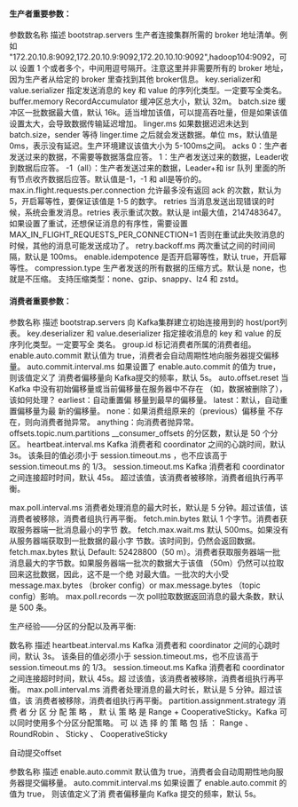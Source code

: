 
####  生产者重要参数：

参数数名称  描述
bootstrap.servers  生产者连接集群所需的 broker 地址清单。例如 "172.20.10.8:9092,172.20.10.9:9092,172.20.10.10:9092",hadoop104:9092，可以 设置 1 个或者多个，中间用逗号隔开。注意这里并非需要所有的 broker 地址，因为生产者从给定的 broker 里查找到其他 broker信息。
key.serializer和 value.serializer  指定发送消息的 key 和 value 的序列化类型。一定要写全类名。
buffer.memory  RecordAccumulator 缓冲区总大小，默认 32m。
batch.size  缓冲区一批数据最大值，默认 16k。适当增加该值，可以提高吞吐量，但是如果该值设置太大，会导致数据传输延迟增加。
linger.ms  如果数据迟迟未达到 batch.size，sender 等待 linger.time 之后就会发送数据。单位 ms，默认值是 0ms，表示没有延迟。生产环境建议该值大小为 5-100ms之间。
acks  0：生产者发送过来的数据，不需要等数据落盘应答。 1：生产者发送过来的数据，Leader收到数据后应答。 -1（all）：生产者发送过来的数据，Leader+和 isr 队列 里面的所有节点收齐数据后应答。默认值是-1，-1 和 all是等价的。
max.in.flight.requests.per.connection  允许最多没有返回 ack 的次数，默认为 5，开启幂等性，要保证该值是 1-5 的数字。
retries  当消息发送出现错误的时候，系统会重发消息。retries 表示重试次数。默认是 int最大值，2147483647。 如果设置了重试，还想保证消息的有序性，需要设置 MAX_IN_FLIGHT_REQUESTS_PER_CONNECTION=1 否则在重试此失败消息的时候，其他的消息可能发送成功了。
retry.backoff.ms  两次重试之间的时间间隔，默认是 100ms。
enable.idempotence  是否开启幂等性，默认 true，开启幂等性。
compression.type  生产者发送的所有数据的压缩方式。默认是 none，也就是不压缩。 支持压缩类型：none、gzip、snappy、lz4 和 zstd。



#### 消费者重要参数：

参数名称  描述
bootstrap.servers  向 Kafka集群建立初始连接用到的 host/port列表。
key.deserializer 和
value.deserializer
指定接收消息的 key 和 value 的反序列化类型。一定要写全
类名。
group.id  标记消费者所属的消费者组。
enable.auto.commit  默认值为 true，消费者会自动周期性地向服务器提交偏移
量。
auto.commit.interval.ms  如果设置了 enable.auto.commit 的值为 true， 则该值定义了
消费者偏移量向 Kafka提交的频率，默认 5s。
auto.offset.reset  当 Kafka 中没有初始偏移量或当前偏移量在服务器中不存在
（如，数据被删除了），该如何处理？ earliest：自动重置偏
移量到最早的偏移量。 latest：默认，自动重置偏移量为最
新的偏移量。 none：如果消费组原来的（previous）偏移量
不存在，则向消费者抛异常。 anything：向消费者抛异常。
offsets.topic.num.partitions __consumer_offsets 的分区数，默认是 50 个分区。
heartbeat.interval.ms  Kafka 消费者和 coordinator 之间的心跳时间，默认 3s。
该条目的值必须小于 session.timeout.ms ，也不应该高于
session.timeout.ms 的 1/3。
session.timeout.ms  Kafka 消费者和 coordinator 之间连接超时时间，默认 45s。
超过该值，该消费者被移除，消费者组执行再平衡。

max.poll.interval.ms  消费者处理消息的最大时长，默认是 5 分钟。超过该值，该
消费者被移除，消费者组执行再平衡。
fetch.min.bytes  默认 1 个字节。消费者获取服务器端一批消息最小的字节
数。
fetch.max.wait.ms  默认 500ms。如果没有从服务器端获取到一批数据的最小字
节数。该时间到，仍然会返回数据。
fetch.max.bytes  默认 Default: 52428800（50 m）。消费者获取服务器端一批
消息最大的字节数。如果服务器端一批次的数据大于该值
（50m）仍然可以拉取回来这批数据，因此，这不是一个绝
对最大值。一批次的大小受 message.max.bytes （broker
config）or max.message.bytes （topic config）影响。
max.poll.records  一次 poll拉取数据返回消息的最大条数，默认是 500 条。


生产经验——分区的分配以及再平衡:

数名称  描述
heartbeat.interval.ms  Kafka 消费者和 coordinator 之间的心跳时间，默认 3s。
该条目的值必须小于 session.timeout.ms，也不应该高于
session.timeout.ms 的 1/3。
session.timeout.ms  Kafka 消费者和 coordinator 之间连接超时时间，默认 45s。超
过该值，该消费者被移除，消费者组执行再平衡。
max.poll.interval.ms  消费者处理消息的最大时长，默认是 5 分钟。超过该值，该
消费者被移除，消费者组执行再平衡。
partition.assignment.strategy 消 费 者 分 区 分 配 策 略 ， 默 认 策 略 是 Range +
CooperativeSticky。Kafka 可以同时使用多个分区分配策略。
可 以 选 择 的 策 略 包 括 ： Range 、 RoundRobin 、 Sticky 、
CooperativeSticky


自动提交offset 

参数名称  描述
enable.auto.commit  默认值为 true，消费者会自动周期性地向服务器提交偏移量。
auto.commit.interval.ms 如果设置了 enable.auto.commit 的值为 true， 则该值定义了消
费者偏移量向 Kafka 提交的频率，默认 5s。
